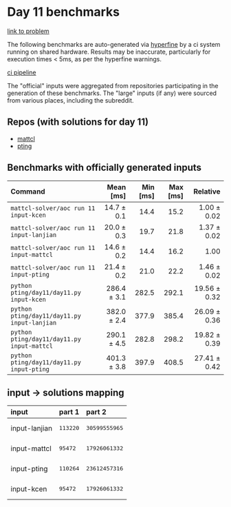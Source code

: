 # Day 11 benchmarks

[link to problem](http://adventofcode.com/2022/day/11)

The following benchmarks are auto-generated via [hyperfine](https://github.com/sharkdp/hyperfine) by a ci system running on shared hardware. Results may be inaccurate, particularly for execution times < 5ms, as per the hyperfine warnings.

[ci pipeline](http://ci.papercode.net:8080/teams/aoc2022/pipelines/aoc-compare-2022)

The "official" inputs were aggregated from repositories participating in the generation of these benchmarks. The "large" inputs (if any) were sourced from various places, including the subreddit.

## Repos (with solutions for day 11)


- [mattcl](https://github.com/mattcl/aoc2022)
- [pting](https://github.com/pting/aoc2022)

## Benchmarks with officially generated inputs
| Command | Mean [ms] | Min [ms] | Max [ms] | Relative |
|:---|---:|---:|---:|---:|
| `mattcl-solver/aoc run 11 input-kcen` | 14.7 ± 0.1 | 14.4 | 15.2 | 1.00 ± 0.02 |
| `mattcl-solver/aoc run 11 input-lanjian` | 20.0 ± 0.3 | 19.7 | 21.8 | 1.37 ± 0.02 |
| `mattcl-solver/aoc run 11 input-mattcl` | 14.6 ± 0.2 | 14.4 | 16.2 | 1.00 |
| `mattcl-solver/aoc run 11 input-pting` | 21.4 ± 0.2 | 21.0 | 22.2 | 1.46 ± 0.02 |
| `python pting/day11/day11.py input-kcen` | 286.4 ± 3.1 | 282.5 | 292.1 | 19.56 ± 0.32 |
| `python pting/day11/day11.py input-lanjian` | 382.0 ± 2.4 | 377.9 | 385.4 | 26.09 ± 0.36 |
| `python pting/day11/day11.py input-mattcl` | 290.1 ± 4.5 | 282.8 | 298.2 | 19.82 ± 0.39 |
| `python pting/day11/day11.py input-pting` | 401.3 ± 3.8 | 397.9 | 408.5 | 27.41 ± 0.42 |

## input -> solutions mapping
|input|part 1|part 2|
|:---|:---|:---|
|input-lanjian|<pre>113220</pre>|<pre>30599555965</pre>|
|input-mattcl|<pre>95472</pre>|<pre>17926061332</pre>|
|input-pting|<pre>110264</pre>|<pre>23612457316</pre>|
|input-kcen|<pre>95472</pre>|<pre>17926061332</pre>|
